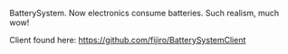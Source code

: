 BatterySystem. Now electronics consume batteries. Such realism, much wow!

Client found here: https://github.com/fijiro/BatterySystemClient
